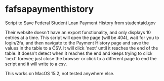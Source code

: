 # fafsapaymenthistory
Script to Save Federal Student Loan Payment History from studentaid.gov

Their website doesn't have an export functionality, and only displays 10 entries at a time. This script will open the page (will be 404), wait for you to login/2fa, and then navigate to the Payment History page and save the values in the table to a CSV. It will click 'next' until it reaches the end of the table. It doesn't detect when it reaches the end and keeps trying to click 'next' forever; just close the browser or click to a different page to end the script and it will write to a csv.

This works on MacOS 15.2, not tested anywhere else.
